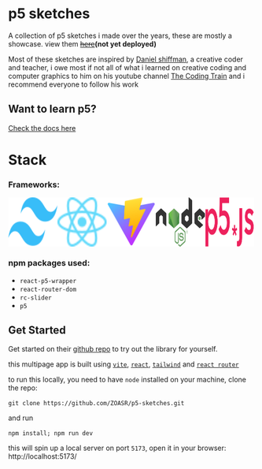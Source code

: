 # p5 sketches

A collection of p5 sketches i made over the years, these are mostly a showcase. view them ~~[here](https://zoasr.github.io/p5-sketches)~~**(not yet deployed)**

Most of these sketches are inspired by [Daniel shiffman](https://thecodingtrain.com/about), a creative coder and teacher, i owe most if not all of what i learned on creative coding and computer graphics to him on his youtube channel [The Coding Train](https://www.youtube.com/@TheCodingTrain) and i recommend everyone to follow his work

## Want to learn p5?

[Check the docs here](https://p5js.org/reference/)

# Stack

### Frameworks:

<div style="display: flex" >
<img src="./images/tailwindcss.svg" height = 100px width="100px">
<img src="./images/React-icon.svg" height = 100px width="100px">
<img src="./images/Vitejs-logo.svg" height = 100px width="100px">
<img src="./images/Node.js_logo.svg" height = 100px width="100px">
<img src="./images/P5js_Logo.svg" height = 100px width="100px">
</div>

### npm packages used:

-   `react-p5-wrapper`
-   `react-router-dom`
-   `rc-slider`
-   `p5`

## Get Started

Get started on their [github repo](https://github.com/processing/p5.js) to try out the library for yourself.

this multipage app is built using [`vite`](https://vitejs.dev/), [`react`](https://react.dev/), [`tailwind`](https://tailwindcss.com/) and [`react router`](https://reactrouter.com/)

to run this locally, you need to have `node` installed on your machine, clone the repo:

```shell
git clone https://github.com/ZOASR/p5-sketches.git
```

and run

```shell
npm install; npm run dev
```

this will spin up a local server on port `5173`, open it in your browser: http://localhost:5173/
